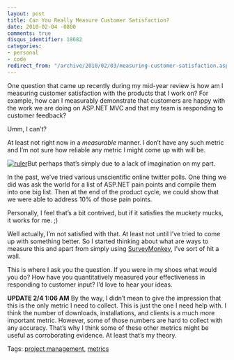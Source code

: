 ```yaml
---
layout: post
title: Can You Really Measure Customer Satisfaction?
date: 2010-02-04 -0800
comments: true
disqus_identifier: 18682
categories:
- personal
- code
redirect_from: "/archive/2010/02/03/measuring-customer-satisfaction.aspx/"
---
```


One question that came up recently during my mid-year review is how am I
measuring customer satisfaction with the products that I work on? For
example, how can I measurably demonstrate that customers are happy with
the work we are doing on ASP.NET MVC and that my team is responding to
customer feedback?

Umm, I can’t?

At least not right now in a *measurable* manner. I don’t have any such
metric and I’m not sure how reliable any metric I might come up with
will be.

[![ruler](http://haacked.com/images/haacked_com/WindowsLiveWriter/MeasuringCustomerSatisfaction_CD25/ruler_3.jpg "ruler")](http://www.sxc.hu/photo/174738 "Wooden Ruler on sxc.hu by Bubbels")But
perhaps that’s simply due to a lack of imagination on my part.

In the past, we’ve tried various unscientific online twitter polls. One
thing we did was ask the world for a list of ASP.NET pain points and
compile them into one big list. Then at the end of the product cycle, we
could show that we were able to address 10% of those pain points.

Personally, I feel that’s a bit contrived, but if it satisfies the
muckety mucks, it works for me. ;)

Well actually, I’m not satisfied with that. At least not until I’ve
tried to come up with something better. So I started thinking about what
are ways to measure this and apart from simply using
[SurveyMonkey](http://www.surveymonkey.com/ "SurveyMonkey"), I’ve sort
of hit a wall.

This is where I ask you the question. If you were in my shoes what would
you do? How have you quantitatively measured your effectiveness in
responding to customer input? I’d love to hear your ideas.

**UPDATE 2/4 1:06 AM** By the way, I didn’t mean to give the impression
that this is the only metric I need to collect. This is just the one I
need help with. I think the number of downloads, installations, and
clients is a much more important metric. However, some of those numbers
are hard to collect with any accuracy. That’s why I think some of these
other metrics might be useful as corroborating evidence. At least that’s
my theory.

Tags: [project
management](http://haacked.com/tags/project+management/default.aspx),
[metrics](http://haacked.com/tags/metrics/default.aspx)

